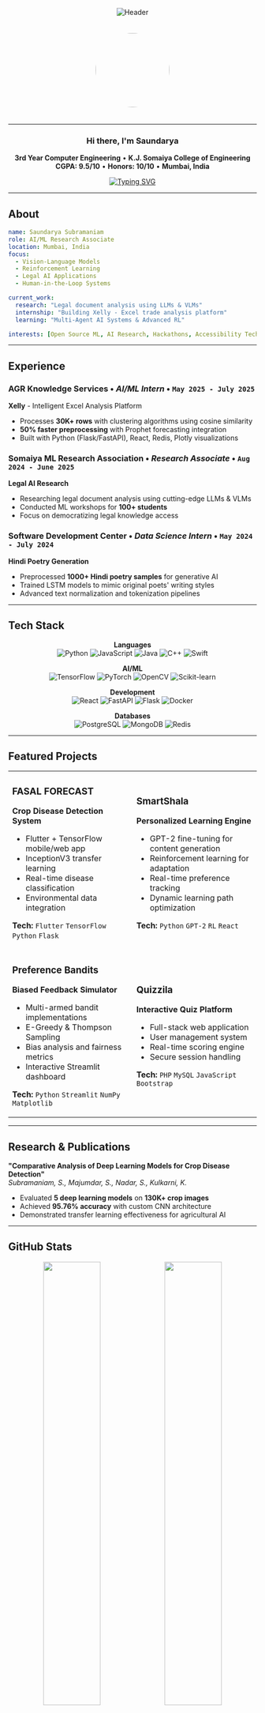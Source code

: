 <div align="center">

![Header](https://capsule-render.vercel.app/api?type=waving&color=gradient&customColorList=12&height=200&section=header&text=SAUNDARYA%20SUBRAMANIAM&fontSize=45&fontColor=ffffff&animation=fadeIn&fontAlignY=35&desc=AI/ML%20Engineer%20%7C%20Research%20Associate%20%7C%20Vision-Language%20Models&descAlignY=55&descSize=16)

</div>

<div align="center">
  <img src="https://github.com/user-attachments/assets/f5fc842e-ada3-4144-8021-37c846034cf9" width="150" style="border-radius: 50%; margin: 20px 0;"/>
</div>

---

<div align="center">

### Hi there, I'm Saundarya

**3rd Year Computer Engineering** • **K.J. Somaiya College of Engineering**  
**CGPA: 9.5/10** • **Honors: 10/10** • **Mumbai, India**

[![Typing SVG](https://readme-typing-svg.herokuapp.com?font=JetBrains+Mono&size=18&duration=3000&pause=1000&color=58A6FF&center=true&vCenter=true&width=600&lines=Researching+Legal+Document+Analysis+with+LLMs;Building+Intelligent+Excel+Analysis+Tools;Exploring+Human-in-the-Loop+AI+Systems;Contributing+to+Open+Source+ML+Projects)](https://git.io/typing-svg)

</div>

---

## About

```yaml
name: Saundarya Subramaniam
role: AI/ML Research Associate
location: Mumbai, India
focus: 
  - Vision-Language Models
  - Reinforcement Learning  
  - Legal AI Applications
  - Human-in-the-Loop Systems

current_work:
  research: "Legal document analysis using LLMs & VLMs"
  internship: "Building Xelly - Excel trade analysis platform"
  learning: "Multi-Agent AI Systems & Advanced RL"

interests: [Open Source ML, AI Research, Hackathons, Accessibility Tech]
```

---

## Experience

### **AGR Knowledge Services** • *AI/ML Intern* • `May 2025 - July 2025`
**Xelly** - Intelligent Excel Analysis Platform
- Processes **30K+ rows** with clustering algorithms using cosine similarity
- **50% faster preprocessing** with Prophet forecasting integration
- Built with Python (Flask/FastAPI), React, Redis, Plotly visualizations

### **Somaiya ML Research Association** • *Research Associate* • `Aug 2024 - June 2025`
**Legal AI Research**
- Researching legal document analysis using cutting-edge LLMs & VLMs
- Conducted ML workshops for **100+ students**
- Focus on democratizing legal knowledge access

### **Software Development Center** • *Data Science Intern* • `May 2024 - July 2024`
**Hindi Poetry Generation**
- Preprocessed **1000+ Hindi poetry samples** for generative AI
- Trained LSTM models to mimic original poets' writing styles
- Advanced text normalization and tokenization pipelines

---

## Tech Stack

<div align="center">

**Languages**  
![Python](https://img.shields.io/badge/Python-3776AB?style=flat-square&logo=python&logoColor=white)
![JavaScript](https://img.shields.io/badge/JavaScript-F7DF1E?style=flat-square&logo=javascript&logoColor=black)
![Java](https://img.shields.io/badge/Java-007396?style=flat-square&logo=java&logoColor=white)
![C++](https://img.shields.io/badge/C++-00599C?style=flat-square&logo=c%2B%2B&logoColor=white)
![Swift](https://img.shields.io/badge/Swift-FA7343?style=flat-square&logo=swift&logoColor=white)

**AI/ML**  
![TensorFlow](https://img.shields.io/badge/TensorFlow-FF6F00?style=flat-square&logo=tensorflow&logoColor=white)
![PyTorch](https://img.shields.io/badge/PyTorch-EE4C2C?style=flat-square&logo=pytorch&logoColor=white)
![OpenCV](https://img.shields.io/badge/OpenCV-27338e?style=flat-square&logo=OpenCV&logoColor=white)
![Scikit-learn](https://img.shields.io/badge/Scikit--learn-F7931E?style=flat-square&logo=scikit-learn&logoColor=white)

**Development**  
![React](https://img.shields.io/badge/React-61DAFB?style=flat-square&logo=react&logoColor=black)
![FastAPI](https://img.shields.io/badge/FastAPI-009688?style=flat-square&logo=fastapi&logoColor=white)
![Flask](https://img.shields.io/badge/Flask-000000?style=flat-square&logo=flask&logoColor=white)
![Docker](https://img.shields.io/badge/Docker-2496ED?style=flat-square&logo=docker&logoColor=white)

**Databases**  
![PostgreSQL](https://img.shields.io/badge/PostgreSQL-336791?style=flat-square&logo=postgresql&logoColor=white)
![MongoDB](https://img.shields.io/badge/MongoDB-47A248?style=flat-square&logo=mongodb&logoColor=white)
![Redis](https://img.shields.io/badge/Redis-DC382D?style=flat-square&logo=redis&logoColor=white)

</div>

---

## Featured Projects

<table>
<tr>
<td width="50%">

### FASAL FORECAST
**Crop Disease Detection System**
- Flutter + TensorFlow mobile/web app
- InceptionV3 transfer learning
- Real-time disease classification
- Environmental data integration

**Tech:** `Flutter` `TensorFlow` `Python` `Flask`

</td>
<td width="50%">

### SmartShala
**Personalized Learning Engine**
- GPT-2 fine-tuning for content generation
- Reinforcement learning for adaptation
- Real-time preference tracking
- Dynamic learning path optimization

**Tech:** `Python` `GPT-2` `RL` `React`

</td>
</tr>
<tr>
<td width="50%">

### Preference Bandits
**Biased Feedback Simulator**
- Multi-armed bandit implementations
- E-Greedy & Thompson Sampling
- Bias analysis and fairness metrics
- Interactive Streamlit dashboard

**Tech:** `Python` `Streamlit` `NumPy` `Matplotlib`

</td>
<td width="50%">

### Quizzila
**Interactive Quiz Platform**
- Full-stack web application
- User management system
- Real-time scoring engine
- Secure session handling

**Tech:** `PHP` `MySQL` `JavaScript` `Bootstrap`

</td>
</tr>
</table>

---

## Research & Publications

**"Comparative Analysis of Deep Learning Models for Crop Disease Detection"**  
*Subramaniam, S., Majumdar, S., Nadar, S., Kulkarni, K.*

- Evaluated **5 deep learning models** on **130K+ crop images**
- Achieved **95.76% accuracy** with custom CNN architecture
- Demonstrated transfer learning effectiveness for agricultural AI

---

## GitHub Stats

<div align="center">

<img width="48%" src="https://github-readme-stats.vercel.app/api?username=saun09&show_icons=true&theme=tokyonight&hide_border=true&count_private=true" />
<img width="48%" src="https://github-readme-streak-stats.herokuapp.com/?user=saun09&theme=tokyonight&hide_border=true" />

<img width="60%" src="https://github-readme-stats.vercel.app/api/top-langs/?username=saun09&layout=compact&theme=tokyonight&hide_border=true&langs_count=8" />

</div>

---

## Achievements

<div align="center">

**Competitive Programming**  
[![HackerRank](https://img.shields.io/badge/HackerRank-Gold%20Badges-2EC866?style=for-the-badge&logo=hackerrank)](https://www.hackerrank.com/saundarya_s1)
[![LeetCode](https://img.shields.io/badge/LeetCode-100%2B%20Problems-FFA116?style=for-the-badge&logo=leetcode)](https://leetcode.com/saun09)

**Certifications**  
`Reinforcement Learning - NPTEL` • `Multi-Agent AI Systems - IUCEE`

**Recognition**  
`National Scholarship - Ministry of Culture` • `4 Classical Music Examinations`

</div>

---

## Connect

<div align="center">

[![Email](https://img.shields.io/badge/Email-saundaryasubramaniam@gmail.com-EA4335?style=for-the-badge&logo=gmail&logoColor=white)](mailto:saundaryasubramaniam@gmail.com)
[![LinkedIn](https://img.shields.io/badge/LinkedIn-Connect-0A66C2?style=for-the-badge&logo=linkedin)](http://linkedin.com/in/saundarya-subramaniam-a43a2b27a)

</div>

---

<div align="center">

![Profile Views](https://komarev.com/ghpvc/?username=saun09&color=58a6ff&style=flat-square&label=Profile+Views)

**Currently exploring:** Vision-Language Models • Legal AI • Multi-Agent Systems  
**Open to:** Research Collaborations • Open Source Contributions • AI Hackathons

</div>

<div align="center">

![Footer](https://capsule-render.vercel.app/api?type=waving&color=gradient&customColorList=12&height=100&section=footer)

</div>
